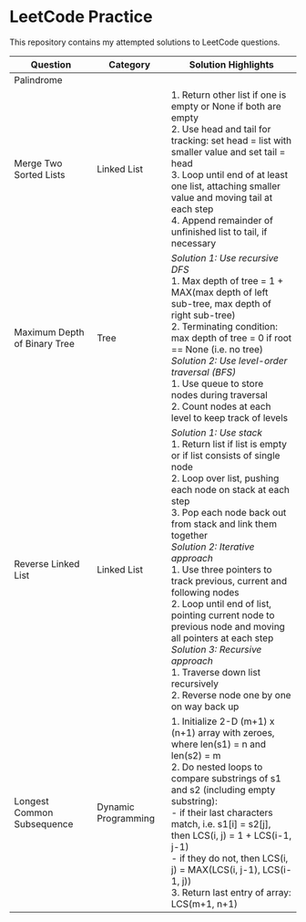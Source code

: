 # LeetCode Practice

This repository contains my attempted solutions to LeetCode questions.

| Question | Category | Solution Highlights |
| -------- | -------- | ------------------- |
| Palindrome | |
| Merge Two Sorted Lists | Linked List | 1. Return other list if one is empty or None if both are empty <br> 2. Use head and tail for tracking: set head = list with smaller value and set tail = head <br> 3. Loop until end of at least one list, attaching smaller value and moving tail at each step <br> 4. Append remainder of unfinished list to tail, if necessary |
| Maximum Depth of Binary Tree | Tree | *Solution 1: Use recursive DFS* <br> 1. Max depth of tree = 1 + MAX(max depth of left sub-tree, max depth of right sub-tree) <br> 2. Terminating condition: max depth of tree = 0 if root == None (i.e. no tree) <br> *Solution 2: Use level-order traversal (BFS)* <br> 1. Use queue to store nodes during traversal <br> 2. Count nodes at each level to keep track of levels |
| Reverse Linked List | Linked List | *Solution 1: Use stack* <br> 1. Return list if list is empty or if list consists of single node <br> 2. Loop over list, pushing each node on stack at each step <br> 3. Pop each node back out from stack and link them together <br> *Solution 2: Iterative approach* <br> 1. Use three pointers to track previous, current and following nodes <br> 2. Loop until end of list, pointing current node to previous node and moving all pointers at each step <br> *Solution 3: Recursive approach* <br> 1. Traverse down list recursively <br> 2. Reverse node one by one on way back up |
| Longest Common Subsequence | Dynamic Programming | 1. Initialize 2-D (m+1) x (n+1) array with zeroes, where len(s1) = n and len(s2) = m <br> 2. Do nested loops to compare substrings of s1 and s2 (including empty substring): <br> - if their last characters match, i.e. s1[i] = s2[j], then LCS(i, j) = 1 + LCS(i-1, j-1) <br> - if they do not, then LCS(i, j) = MAX(LCS(i, j-1), LCS(i-1, j)) <br> 3. Return last entry of array: LCS(m+1, n+1) |
